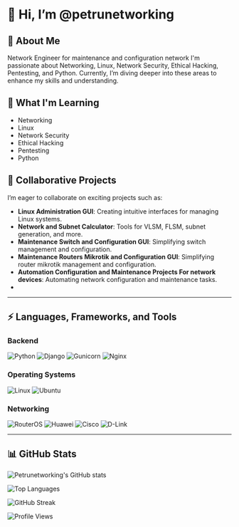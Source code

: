 # 👋 Hi, I’m @petrunetworking

## 🌟 About Me
Network Engineer for maintenance and configuration network
I'm passionate about Networking, Linux, Network Security, Ethical Hacking, Pentesting, and Python. Currently, I’m diving deeper into these areas to enhance my skills and understanding.

## 🌱 What I'm Learning
- Networking
- Linux
- Network Security
- Ethical Hacking
- Pentesting
- Python

## 💞 Collaborative Projects
I’m eager to collaborate on exciting projects such as:
- **Linux Administration GUI**: Creating intuitive interfaces for managing Linux systems.
- **Network and Subnet Calculator**: Tools for VLSM, FLSM, subnet generation, and more.
- **Maintenance Switch and Configuration GUI**: Simplifying switch management and configuration.
- **Maintenance Routers Mikrotik and Configuration GUI**: Simplifying router mikrotik management and configuration.
- **Automation Configuration and Maintenance Projects For network devices**: Automating network configuration and maintenance tasks.
- 

---

## ⚡️ Languages, Frameworks, and Tools

### Backend
![Python](https://img.shields.io/badge/Python-3776AB?style=for-the-badge&logo=python&logoColor=white)
![Django](https://img.shields.io/badge/Django-092E20?style=for-the-badge&logo=django&logoColor=white)
![Gunicorn](https://img.shields.io/badge/Gunicorn-203F68?style=for-the-badge&logo=gunicorn&logoColor=white)
![Nginx](https://img.shields.io/badge/Nginx-009639?style=for-the-badge&logo=nginx&logoColor=white)

### Operating Systems
![Linux](https://img.shields.io/badge/Linux-FCC624?style=for-the-badge&logo=linux&logoColor=black)
![Ubuntu](https://img.shields.io/badge/Ubuntu-E95420?style=for-the-badge&logo=ubuntu&logoColor=white)

### Networking
![RouterOS](https://img.shields.io/badge/RouterOS-0079C1?style=for-the-badge&logo=routeros&logoColor=white)
![Huawei](https://img.shields.io/badge/Huawei-E13A2A?style=for-the-badge&logo=huawei&logoColor=white)
![Cisco](https://img.shields.io/badge/Cisco-000000?style=for-the-badge&logo=cisco&logoColor=white)
![D-Link](https://img.shields.io/badge/D--Link-0072C6?style=for-the-badge&logo=d-link&logoColor=white)

---

## 📊 GitHub Stats

<!-- GitHub Stats Card -->
![Petrunetworking's GitHub stats](https://github-readme-stats.vercel.app/api?username=petrunetworking&show_icons=true&count_private=true&hide_title=true&hide=prs&hide_border=true)

<!-- Top Languages Card -->
![Top Languages](https://github-readme-stats.vercel.app/api/top-langs/?username=petrunetworking&hide_title=true&hide_border=true&layout=compact)

<!-- GitHub Streak Card -->
![GitHub Streak](https://github-readme-streak-stats.herokuapp.com/?user=petrunetworking&hide_border=true)

<!-- Profile Views Counter -->
![Profile Views](https://komarev.com/ghpvc/?username=petrunetworking&color=blue&style=flat)

<!---
petrunetworking/petrunetworking is a ✨ special ✨ repository because its `README.md` (this file) appears on your GitHub profile.
You can click the Preview link to take a look at your changes.
--->
